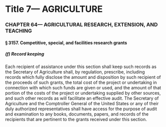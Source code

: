 
# Title 7— AGRICULTURE
### CHAPTER 64— AGRICULTURAL RESEARCH, EXTENSION, AND TEACHING
#### § 3157. Competitive, special, and facilities research grants
##### (f) Record keeping

Each recipient of assistance under this section shall keep such records as the Secretary of Agriculture shall, by regulation, prescribe, including records which fully disclose the amount and disposition by such recipient of the proceeds of such grants, the total cost of the project or undertaking in connection with which such funds are given or used, and the amount of that portion of the costs of the project or undertaking supplied by other sources, and such other records as will facilitate an effective audit. The Secretary of Agriculture and the Comptroller General of the United States or any of their duly authorized representatives shall have access for the purpose of audit and examination to any books, documents, papers, and records of the recipients that are pertinent to the grants received under this section.
